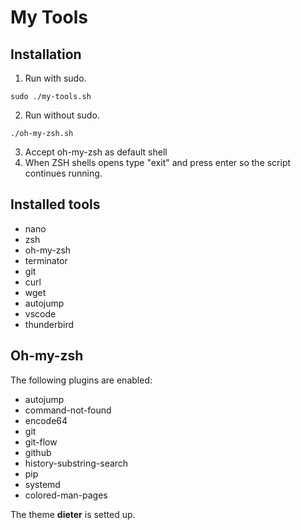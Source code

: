 # My Tools

## Installation
1. Run with sudo.
```
sudo ./my-tools.sh
```
2. Run without sudo.
```
./oh-my-zsh.sh
```
3. Accept oh-my-zsh as default shell
4. When ZSH shells opens type "exit" and press enter so the script continues running.

## Installed tools
- nano
- zsh
- oh-my-zsh
- terminator
- git
- curl
- wget
- autojump
- vscode
- thunderbird

## Oh-my-zsh

The following plugins are enabled:
- autojump
- command-not-found
- encode64
- git
- git-flow
- github
- history-substring-search
- pip
- systemd
- colored-man-pages

The theme **dieter** is setted up.